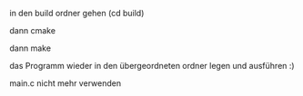 in den build ordner gehen
(cd build)

dann cmake

dann make

das Programm wieder in den übergeordneten ordner legen und ausführen :)


main.c nicht mehr verwenden
